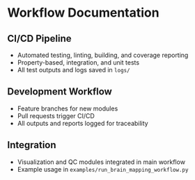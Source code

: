 # Workflow Documentation

## CI/CD Pipeline
- Automated testing, linting, building, and coverage reporting
- Property-based, integration, and unit tests
- All test outputs and logs saved in `logs/`

## Development Workflow
- Feature branches for new modules
- Pull requests trigger CI/CD
- All outputs and reports logged for traceability

## Integration
- Visualization and QC modules integrated in main workflow
- Example usage in `examples/run_brain_mapping_workflow.py`
